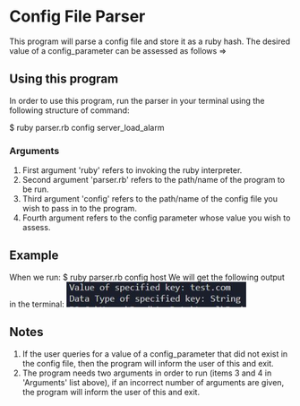 # Config File Parser
This program will parse a config file and store it as a ruby hash. The desired value of a config_parameter can be assessed as follows =>

## Using this program
In order to use this program, run the parser in your terminal using the following structure of command:

$ ruby parser.rb config server_load_alarm

### Arguments
1. First argument 'ruby' refers to invoking the ruby interpreter.
2. Second argument 'parser.rb' refers to the path/name of the program to be run.
3. Third argument 'config' refers to the path/name of the config file you wish to pass in to the program.
4. Fourth argument refers to the config parameter whose value you wish to assess.

## Example
When we run:
$ ruby parser.rb config host
We will get the following output in the terminal:
![Terminal Output](/terminal.JPG)

## Notes
1. If the user queries for a value of a config_parameter that did not exist in the config file, then the program will inform the user of this and exit.
2. The program needs two arguments in order to run (items 3 and 4 in 'Arguments' list above), if an incorrect number of arguments are given, the program will inform the user of this and exit.